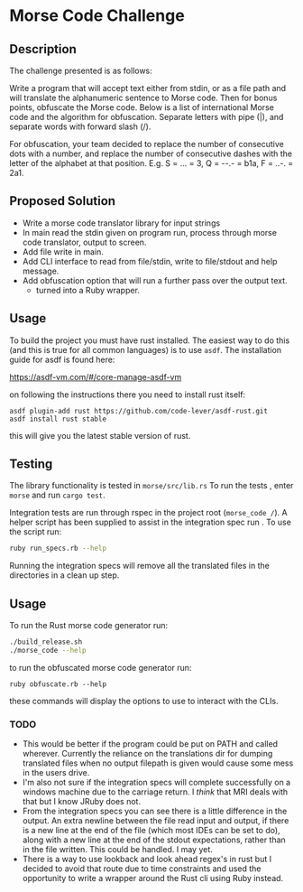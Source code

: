 # Morse Code Challenge
## Description
The challenge presented is as follows:

Write a program that will accept text either from stdin, or as a file path and will translate the alphanumeric sentence to Morse code. Then for bonus points, obfuscate the Morse code. Below is a list of international Morse code and the algorithm for obfuscation. Separate letters with pipe (|), and separate words with forward slash (/).

For obfuscation, your team decided to replace the number of consecutive dots with a number, and replace the number of consecutive dashes with the letter of the alphabet at that position. E.g. S = ... = 3, Q = --.- = b1a, F = ..-. = 2a1.

## Proposed Solution
- Write a morse code translator library for input strings
- In main read the stdin given on program run, process through morse code
 translator, output to screen.
- Add file write in main.
- Add CLI interface to read from file/stdin, write to file/stdout and help
 message.
- Add obfuscation option that will run a further pass over the output text.
    - turned into a Ruby wrapper.

## Usage
To build the project you must have rust installed. The easiest way to do this (and this is true for all common languages) is to use `asdf`. The installation guide for asdf is found here:
  
https://asdf-vm.com/#/core-manage-asdf-vm

on following the instructions there you need to install rust itself:

```
asdf plugin-add rust https://github.com/code-lever/asdf-rust.git
asdf install rust stable
```

this will give you the latest stable version of rust.

## Testing
The library functionality is tested in `morse/src/lib.rs` To run the tests
, enter `morse` and run `cargo test`.

Integration tests are run through rspec in the project root (`morse_code
/`). A helper script has been supplied to assist in the integration spec run
. To use the script run:

```bash
ruby run_specs.rb --help
``` 
Running the integration specs will remove all the translated files in the
 directories in a clean up step. 
 
 
## Usage
To run the Rust morse code generator run:

```bash
./build_release.sh
./morse_code --help
```

to run the obfuscated morse code generator run:
```
ruby obfuscate.rb --help
```

these commands will display the options to use to interact with the CLIs.

### TODO
- This would be better if the program could be put on PATH and called
 wherever. Currently the reliance on the translations dir for dumping translated files when no output filepath is given would cause some mess in the users drive.
- I'm also not sure if the integration specs will complete successfully on a
 windows machine due to the carriage return. I _think_ that MRI deals with that
  but I know JRuby does not.
- From the integration specs you can see there is a little difference in the
 output. An extra newline between the file read input and output, if there is a
  new line
  at the end of the file (which most IDEs can be set to do), along with a new
   line at the end of the stdout expectations, rather than in the file
    written. This could be handled. I may yet.
- There is a way to use lookback and look ahead regex's in rust but I decided
to avoid that route due to time constraints and used the opportunity to write
 a wrapper around the Rust cli using Ruby instead.

